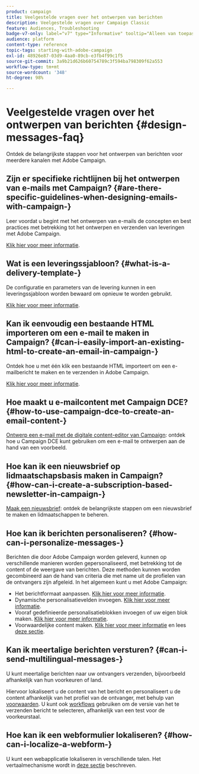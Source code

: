 ```yaml
---
product: campaign
title: Veelgestelde vragen over het ontwerpen van berichten
description: Veelgestelde vragen over Campaign Classic
feature: Audiences, Troubleshooting
badge-v7-only: label="v7" type="Informative" tooltip="Alleen van toepassing op Campaign Classic v7"
audience: platform
content-type: reference
topic-tags: starting-with-adobe-campaign
exl-id: 48926e87-03d9-4aa0-89cb-e3fb4f99c1f5
source-git-commit: 3a9b21d626b60754789c3f594ba798309f62a553
workflow-type: tm+mt
source-wordcount: '348'
ht-degree: 98%

---
```


# Veelgestelde vragen over het ontwerpen van berichten {#design-messages-faq}



Ontdek de belangrijkste stappen voor het ontwerpen van berichten voor meerdere kanalen met Adobe Campaign.

## Zijn er specifieke richtlijnen bij het ontwerpen van e-mails met Campaign? {#are-there-specific-guidelines-when-designing-emails-with-campaign-}

Leer voordat u begint met het ontwerpen van e-mails de concepten en best practices met betrekking tot het ontwerpen en verzenden van leveringen met Adobe Campaign.

[Klik hier voor meer informatie](../../delivery/using/delivery-best-practices.md).

## Wat is een leveringssjabloon? {#what-is-a-delivery-template-}

De configuratie en parameters van de levering kunnen in een leveringssjabloon worden bewaard om opnieuw te worden gebruikt.

[Klik hier voor meer informatie](../../delivery/using/about-templates.md).

## Kan ik eenvoudig een bestaande HTML importeren om een e-mail te maken in Campaign? {#can-i-easily-import-an-existing-html-to-create-an-email-in-campaign-}

Ontdek hoe u met één klik een bestaande HTML importeert om een e-mailbericht te maken en te verzenden in Adobe Campaign.

[Klik hier voor meer informatie](../../delivery/using/defining-the-email-content.md#message-content).

## Hoe maakt u e-mailcontent met Campaign DCE? {#how-to-use-campaign-dce-to-create-an-email-content-}

[Ontwerp een e-mail met de digitale content-editor van Campaign](../../web/using/use-case--creating-an-email-delivery.md): ontdek hoe u Campaign DCE kunt gebruiken om een e-mail te ontwerpen aan de hand van een voorbeeld.

## Hoe kan ik een nieuwsbrief op lidmaatschapsbasis maken in Campaign? {#how-can-i-create-a-subscription-based-newsletter-in-campaign-}

[Maak een nieuwsbrief](../../delivery/using/managing-subscriptions.md): ontdek de belangrijkste stappen om een nieuwsbrief te maken en lidmaatschappen te beheren.

## Hoe kan ik berichten personaliseren? {#how-can-i-personalize-messages-}

Berichten die door Adobe Campaign worden geleverd, kunnen op verschillende manieren worden gepersonaliseerd, met betrekking tot de content of de weergave van berichten. Deze methoden kunnen worden gecombineerd aan de hand van criteria die met name uit de profielen van de ontvangers zijn afgeleid. In het algemeen kunt u met Adobe Campaign:

* Het berichtformaat aanpassen. [Klik hier voor meer informatie](../../delivery/using/defining-the-email-content.md#message-content).
* Dynamische personalisatievelden invoegen. [Klik hier voor meer informatie](../../delivery/using/personalization-fields.md).
* Vooraf gedefinieerde personalisatieblokken invoegen of uw eigen blok maken. [Klik hier voor meer informatie](../../delivery/using/personalization-blocks.md).
* Voorwaardelijke content maken. [Klik hier voor meer informatie](../../delivery/using/conditional-content.md) en lees [deze sectie](../../delivery/using/conditional-content.md).

## Kan ik meertalige berichten versturen? {#can-i-send-multilingual-messages-}

U kunt meertalige berichten naar uw ontvangers verzenden, bijvoorbeeld afhankelijk van hun voorkeuren of land.

Hiervoor lokaliseert u de content van het bericht en personaliseert u de content afhankelijk van het profiel van de ontvanger, met behulp van [voorwaarden](../../delivery/using/conditional-content.md). U kunt ook [workflows](../../workflow/using/split.md) gebruiken om de versie van het te verzenden bericht te selecteren, afhankelijk van een test voor de voorkeurstaal.

## Hoe kan ik een webformulier lokaliseren? {#how-can-i-localize-a-webform-}

U kunt een webapplicatie lokaliseren in verschillende talen. Het vertaalmechanisme wordt in [deze sectie](../../web/using/translating-a-web-form.md) beschreven.
